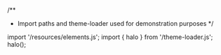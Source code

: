 <!--
type: template
name: password-field
-->
/**
 * Import paths and theme-loader used for demonstration purposes
 */

import '/resources/elements.js';
import { halo } from '/theme-loader.js';
halo();
